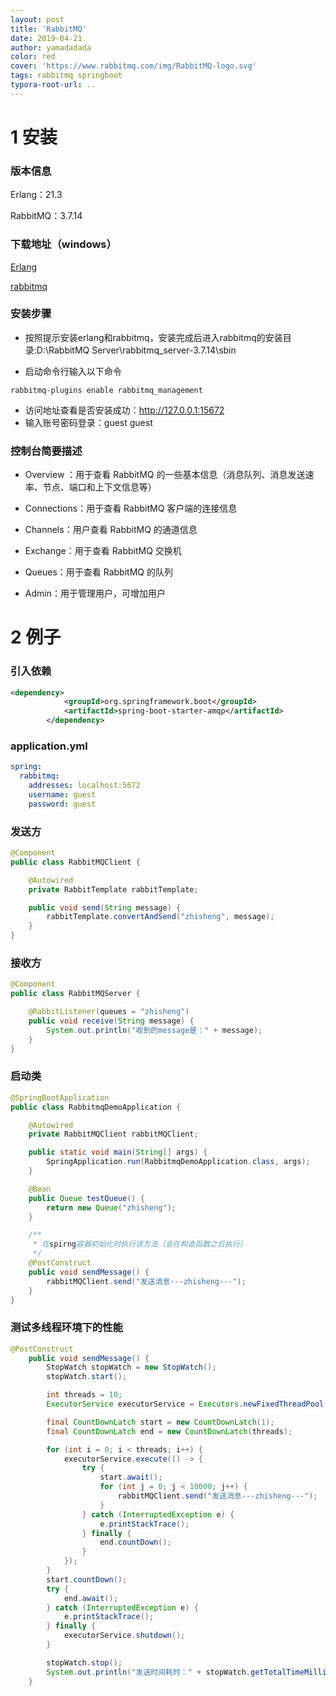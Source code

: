 ```yaml
---
layout: post
title: 'RabbitMQ'
date: 2019-04-21
author: yamadadada
color: red
cover: 'https://www.rabbitmq.com/img/RabbitMQ-logo.svg'
tags: rabbitmq springboot
typora-root-url: ..
---
```


# 1 安装

### 版本信息

Erlang：21.3

RabbitMQ：3.7.14

### 下载地址（windows）

[Erlang](http://erlang.org/download/otp_win64_21.3.exe)

[rabbitmq](https://dl.bintray.com/rabbitmq/all/rabbitmq-server/3.7.14/rabbitmq-server-3.7.14.exe)

### 安装步骤

- 按照提示安装erlang和rabbitmq，安装完成后进入rabbitmq的安装目录:D:\RabbitMQ Server\rabbitmq_server-3.7.14\sbin

- 启动命令行输入以下命令

```
rabbitmq-plugins enable rabbitmq_management
```

- 访问地址查看是否安装成功：http://127.0.0.1:15672
- 输入账号密码登录：guest guest

### 控制台简要描述

- Overview ：用于查看 RabbitMQ 的一些基本信息（消息队列、消息发送速率、节点、端口和上下文信息等）

- Connections：用于查看 RabbitMQ 客户端的连接信息

- Channels：用户查看 RabbitMQ 的通道信息

- Exchange：用于查看 RabbitMQ 交换机

- Queues：用于查看 RabbitMQ 的队列

- Admin：用于管理用户，可增加用户

# 2 例子

### 引入依赖

```xml
<dependency>
            <groupId>org.springframework.boot</groupId>
            <artifactId>spring-boot-starter-amqp</artifactId>
        </dependency>
```

### application.yml

```yaml
spring:
  rabbitmq:
    addresses: localhost:5672
    username: guest
    password: guest
```

### 发送方

```java
@Component
public class RabbitMQClient {

    @Autowired
    private RabbitTemplate rabbitTemplate;

    public void send(String message) {
        rabbitTemplate.convertAndSend("zhisheng", message); 
    }
}
```

### 接收方

```java
@Component
public class RabbitMQServer {

    @RabbitListener(queues = "zhisheng")
    public void receive(String message) {
        System.out.println("收到的message是：" + message);
    }
}
```

### 启动类

```java
@SpringBootApplication
public class RabbitmqDemoApplication {

    @Autowired
    private RabbitMQClient rabbitMQClient;

    public static void main(String[] args) {
        SpringApplication.run(RabbitmqDemoApplication.class, args);
    }

    @Bean
    public Queue testQueue() {
        return new Queue("zhisheng");
    }

    /**
     * 在spirng容器初始化时执行该方法（会在构造函数之后执行）
     */
    @PostConstruct
    public void sendMessage() {
        rabbitMQClient.send("发送消息---zhisheng---");
    }
}
```

### 测试多线程环境下的性能

```java
@PostConstruct
    public void sendMessage() {
        StopWatch stopWatch = new StopWatch();
        stopWatch.start();

        int threads = 10;
        ExecutorService executorService = Executors.newFixedThreadPool(threads);

        final CountDownLatch start = new CountDownLatch(1);
        final CountDownLatch end = new CountDownLatch(threads);

        for (int i = 0; i < threads; i++) {
            executorService.execute(() -> {
                try {
                    start.await();
                    for (int j = 0; j < 10000; j++) {
                        rabbitMQClient.send("发送消息---zhisheng---");
                    }
                } catch (InterruptedException e) {
                    e.printStackTrace();
                } finally {
                    end.countDown();
                }
            });
        }
        start.countDown();
        try {
            end.await();
        } catch (InterruptedException e) {
            e.printStackTrace();
        } finally {
            executorService.shutdown();
        }

        stopWatch.stop();
        System.out.println("发送时间耗时：" + stopWatch.getTotalTimeMillis());
    }
```

